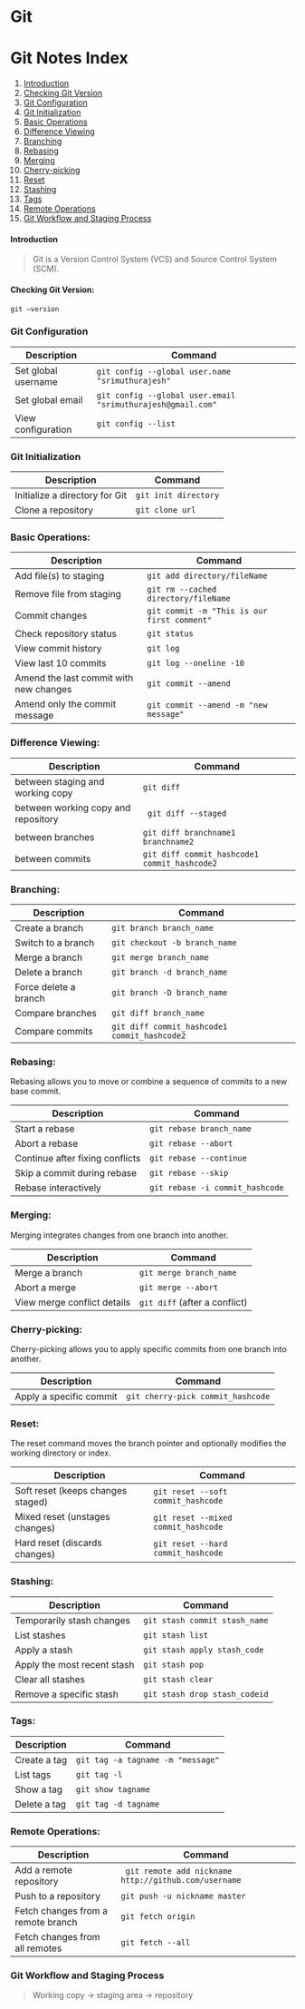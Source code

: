 # Git  

# Git Notes Index

1. [Introduction](#Introduction)
2. [Checking Git Version](#checking-git-version)
3. [Git Configuration](#git-configuration)
4. [Git Initialization](#git-initialization)
5. [Basic Operations](#basic-operations)
6. [Difference Viewing](#difference-viewing)
7. [Branching](#branching)
8. [Rebasing](#rebasing)
9. [Merging](#merging)
10. [Cherry-picking](#cherry-picking)
11. [Reset](#reset)
12. [Stashing](#stashing)
13. [Tags](#tags)
14. [Remote Operations](#remote-operations)
15. [Git Workflow and Staging Process](#git-workflow-and-staging-process)

#### Introduction
> Git is a Version Control System (VCS) and Source Control System (SCM).

#### Checking Git Version:
`git –version`

### Git Configuration

| Description           | Command                                                       |
| --------------------- | ------------------------------------------------------------- |
| Set global username   |  `git config --global user.name "srimuthurajesh"`             | 
| Set global email      |  `git config --global user.email "srimuthurajesh@gmail.com"`  |  
| View configuration    |  `git config --list`                                          | 

### Git Initialization

| Description                       | Command               |
| --------------------------------- | --------------------- |
| Initialize a directory for Git    |  `git init directory` | 
| Clone a repository                |  `git clone url`      | 


### Basic Operations:

| Description                           | Command                                       |
| ------------------------------------- | --------------------------------------------- |
| Add file(s) to staging                | `git add directory/fileName`                  | 
| Remove file from staging              | `git rm --cached directory/fileName`          | 
| Commit changes                        | `git commit -m "This is our first comment"`   | 
| Check repository status               | `git status`                                  | 
| View commit history                   | `git log`                                     | 
| View last 10 commits                  | `git log --oneline -10`                       | 
| Amend the last commit with new changes| `git commit --amend`                          |
| Amend only the commit message         | `git commit --amend -m "new message"`         |


### Difference Viewing:  

| Description                           | Command                                       |
| ------------------------------------- | --------------------------------------------- |
| between staging and working copy      | `git diff`                                    |
| between working copy and repository   | ` git diff --staged`                          |
| between branches                      |  `git diff branchname1 branchname2`           |
| between commits                       |  `git diff commit_hashcode1 commit_hashcode2` |

### Branching:

| Description           | Command                                       |
| --------------------- | --------------------------------------------- |
| Create a branch       | `git branch branch_name`                      | 
| Switch to a branch    | `git checkout -b branch_name`                 | 
| Merge a branch        | `git merge branch_name`                       | 
| Delete a branch       | `git branch -d branch_name`                   | 
| Force delete a branch | `git branch -D branch_name`                   | 
| Compare branches      | `git diff branch_name`                        | 
| Compare commits       | `git diff commit_hashcode1 commit_hashcode2`  | 

### Rebasing:
Rebasing allows you to move or combine a sequence of commits to a new base commit.

| Description                        | Command                            |
|------------------------------------|------------------------------------|
| Start a rebase                     | `git rebase branch_name`           |
| Abort a rebase                     | `git rebase --abort`               |
| Continue after fixing conflicts    | `git rebase --continue`            |
| Skip a commit during rebase        | `git rebase --skip`                |
| Rebase interactively               | `git rebase -i commit_hashcode`    |

### Merging:
Merging integrates changes from one branch into another.

| Description                  | Command                    |
|------------------------------|----------------------------|
| Merge a branch               | `git merge branch_name`    |
| Abort a merge                | `git merge --abort`        |
| View merge conflict details  | `git diff` (after a conflict) |

### Cherry-picking:
Cherry-picking allows you to apply specific commits from one branch into another.

| Description                   | Command                              |
|-------------------------------|--------------------------------------|
| Apply a specific commit       | `git cherry-pick commit_hashcode`    |

### Reset:
The reset command moves the branch pointer and optionally modifies the working directory or index.

| Description                        | Command                                |
|------------------------------------|----------------------------------------|
| Soft reset (keeps changes staged)  | `git reset --soft commit_hashcode`     |
| Mixed reset (unstages changes)     | `git reset --mixed commit_hashcode`    |
| Hard reset (discards changes)      | `git reset --hard commit_hashcode`     |


### Stashing:

| Description                   | Command                       |
| ----------------------------- | ----------------------------- |
| Temporarily stash changes     |  `git stash commit stash_name`|
| List stashes                  |  `git stash list`             |
| Apply a stash                 |  `git stash apply stash_code` |
| Apply the most recent stash   |  `git stash pop`              |
| Clear all stashes             |  `git stash clear`            |
| Remove a specific stash       |  `git stash drop stash_codeid`|

### Tags:

| Description   | Command                           |
| ------------- | --------------------------------- |
| Create a tag  |  `git tag -a tagname -m "message"`| 
| List tags     |  `git tag -l`                     | 
| Show a tag    |  `git show tagname`               | 
| Delete a tag  |  `git tag -d tagname`             | 

### Remote Operations:  

| Description                           | Command                                               |
| ------------------------------------- | ----------------------------------------------------- |
| Add a remote repository               | ` git remote add nickname http://github.com/username` | 
| Push to a repository                  |  `git push -u nickname master`                        | 
| Fetch changes from a remote branch    | `git fetch origin`                                    |
| Fetch changes from all remotes        | `git fetch --all`                                     |

### Git Workflow and Staging Process
> Working copy -> staging area -> repository



